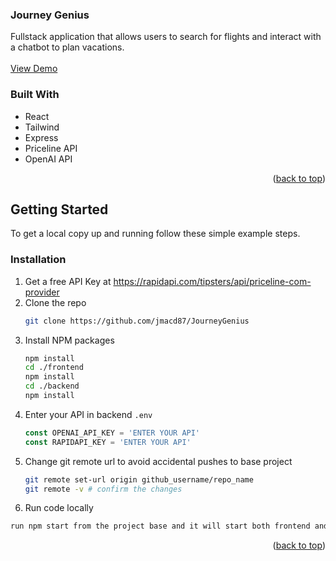 <a id="readme-top"></a>
<div align="left">
  <h3 align="left">Journey Genius</h3>

  <p align="left">
    Fullstack application that allows users to search for flights and interact with a chatbot to plan vacations.
    <br />
    <br />
    <a href="https://journey-genius.vercel.app/">View Demo</a>
  </p>
</div>


### Built With

* React
* Tailwind
* Express
* Priceline API
* OpenAI API

<p align="right">(<a href="#readme-top">back to top</a>)</p>

<!-- GETTING STARTED -->
## Getting Started

To get a local copy up and running follow these simple example steps.

### Installation

1. Get a free API Key at https://rapidapi.com/tipsters/api/priceline-com-provider
2. Clone the repo
   ```sh
   git clone https://github.com/jmacd87/JourneyGenius
   ```
3. Install NPM packages
   ```sh
   npm install
   cd ./frontend
   npm install
   cd ./backend
   npm install
   ```
4. Enter your API in backend `.env`
   ```js
   const OPENAI_API_KEY = 'ENTER YOUR API'
   const RAPIDAPI_KEY = 'ENTER YOUR API'
   ```
5. Change git remote url to avoid accidental pushes to base project
   ```sh
   git remote set-url origin github_username/repo_name
   git remote -v # confirm the changes
   ```
6. Run code locally
  ```sh
  run npm start from the project base and it will start both frontend and backend
  ```
<p align="right">(<a href="#readme-top">back to top</a>)</p>






